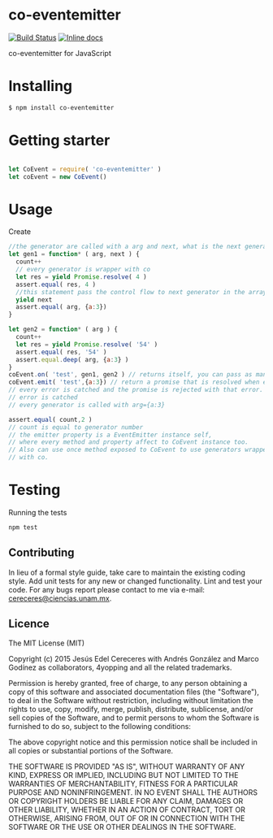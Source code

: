 

# co-eventemitter
[![Build Status](https://travis-ci.org/Cereceres/co-Eventemitter.svg?branch=master)](https://travis-ci.org/Cereceres/co-Eventemitter)
[![Inline docs](http://inch-ci.org/github/Cereceres/co-Eventemitter.svg?branch=master)](http://inch-ci.org/github/Cereceres/co-Eventemitter)


co-eventemitter for JavaScript

# Installing

```bash
$ npm install co-eventemitter
```

# Getting starter

```js

let CoEvent = require( 'co-eventemitter' )
let coEvent = new CoEvent()
```
# Usage

Create

```js
//the generator are called with a arg and next, what is the next generator
let gen1 = function* ( arg, next ) {
  count++
  // every generator is wrapper with co
  let res = yield Promise.resolve( 4 )
  assert.equal( res, 4 )
  //this statement pass the control flow to next generator in the array
  yield next
  assert.equal( arg, {a:3})
}

let gen2 = function* ( arg ) {
  count++
  let res = yield Promise.resolve( '54' )
  assert.equal( res, '54' )
  assert.equal.deep( arg, {a:3} )
}
coEvent.on( 'test', gen1, gen2 ) // returns itself, you can pass as many generators as you need queue
coEvent.emit( 'test',{a:3}) // return a promise that is resolved when every generator is finish
// every error is catched and the promise is rejected with that error. Also error event is amitted when this 
// error is catched
// every generator is called with arg={a:3} 

assert.equal( count,2 )
// count is equal to generator number
// the emitter property is a EventEmitter instance self,
// where every method and property affect to CoEvent instance too.
// Also can use once method exposed to CoEvent to use generators wrapper
// with co.
```


# Testing

Running the tests

```bash
npm test
```


## Contributing
In lieu of a formal style guide, take care to maintain the existing coding style. Add unit tests for any new or changed functionality. Lint and test your code.  For any bugs report please contact to me via e-mail: cereceres@ciencias.unam.mx.

## Licence
The MIT License (MIT)

Copyright (c) 2015 Jesús Edel Cereceres with Andrés González and Marco Godínez as collaborators, 4yopping and all the related trademarks.

Permission is hereby granted, free of charge, to any person obtaining a copy of this software and associated documentation files (the "Software"), to deal in the Software without restriction, including without limitation the rights to use, copy, modify, merge, publish, distribute, sublicense, and/or sell copies of the Software, and to permit persons to whom the Software is furnished to do so, subject to the following conditions:

The above copyright notice and this permission notice shall be included in all copies or substantial portions of the Software.

THE SOFTWARE IS PROVIDED "AS IS", WITHOUT WARRANTY OF ANY KIND, EXPRESS OR IMPLIED, INCLUDING BUT NOT LIMITED TO THE WARRANTIES OF MERCHANTABILITY, FITNESS FOR A PARTICULAR PURPOSE AND NONINFRINGEMENT. IN NO EVENT SHALL THE AUTHORS OR COPYRIGHT HOLDERS BE LIABLE FOR ANY CLAIM, DAMAGES OR OTHER LIABILITY, WHETHER IN AN ACTION OF CONTRACT, TORT OR OTHERWISE, ARISING FROM, OUT OF OR IN CONNECTION WITH THE SOFTWARE OR THE USE OR OTHER DEALINGS IN THE SOFTWARE.

